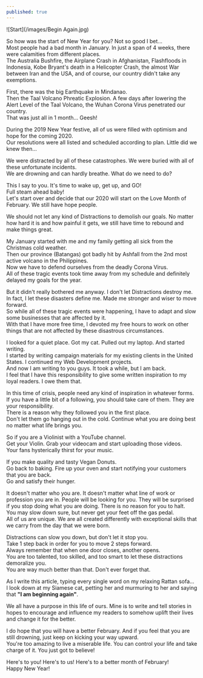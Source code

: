 ```yaml
---
published: true
---
```

![Start](/images/Begin Again.jpg)

So how was the start of New Year for you? Not so good I bet...   
Most people had a bad month in January. In just a span of 4 weeks, there were calamities from different places.   
The Australia Bushfire, the Airplane Crash in Afghanistan, Flashfloods in Indonesia, Kobe Bryant's death in a Helicopter Crash, the almost War between Iran and the USA, and of course, our country didn't take any exemptions.

First, there was the big Earthquake in Mindanao.   
Then the Taal Volcano Phreatic Explosion. A few days after lowering the Alert Level of the Taal Volcano, the Wuhan Corona Virus penetrated our country.   
That was just all in 1 month... Geesh!

During the 2019 New Year festive, all of us were filled with optimism and hope for the coming 2020.   
Our resolutions were all listed and scheduled according to plan. Little did we knew then...

We were distracted by all of these catastrophes. We were buried with all of these unfortunate incidents.   
We are drowning and can hardly breathe. What do we need to do? 

This I say to you. It's time to wake up, get up, and GO!   
Full steam ahead baby!   
Let's start over and decide that our 2020 will start on the Love Month of February. We still have hope people.

We should not let any kind of Distractions to demolish our goals. No matter how hard it is and how painful it gets, we still have time to rebound and make things great.

My January started with me and my family getting all sick from the Christmas cold weather.   
Then our province (Batangas) got badly hit by Ashfall from the 2nd most active volcano in the Philippines.   
Now we have to defend ourselves from the deadly Corona Virus.   
All of these tragic events took time away from my schedule and definitely delayed my goals for the year. 

But it didn't really bothered me anyway. I don't let Distractions destroy me.   
In fact, I let these disasters define me. Made me stronger and wiser to move forward.   
So while all of these tragic events were happening,
I have to adapt and slow some businesses that are affected by it.   
With that I have more free time, I devoted my free hours to work on other things that are not affected by these disastrous circumstances.

I looked for a quiet place. Got my cat. Pulled out my laptop. And started writing.   
I started by writing campaign materials for my existing clients in the United States. I continued my Web Development projects.   
And now I am writing to you guys. It took a while, but I am back.   
I feel that I have this responsibility to give some written inspiration to my loyal readers. I owe them that. 

In this time of crisis, people need any kind of inspiration in whatever forms.   
If you have a little bit of a following, you should take care of them. They are your responsibility.   
There is a reason why they followed you in the first place.   
Don't let them go hanging out in the cold. Continue what you are doing best no matter what life brings you. 

So if you are a Violinist with a YouTube channel.   
Get your Violin. Grab your videocam and start uploading those videos.   
Your fans hysterically thirst for your music.

If you make quality and tasty Vegan Donuts.   
Go back to baking. Fire up your oven and start notifying your customers that you are back.   
Go and satisfy their hunger.

It doesn't matter who you are. It doesn't matter what line of work or profession you are in. 
People will be looking for you. They will be surprised if you stop doing what you are doing. There is no reason for you to halt.   
You may slow down sure, but never get your feet off the gas pedal.   
All of us are unique. We are all created differently with exceptional skills that we carry from the day that we were born.

Distractions can slow you down, but don't let it stop you.   
Take 1 step back in order for you to move 2 steps forward.   
Always remember that when one door closes, another opens.   
You are too talented, too skilled, and too smart to let these distractions demoralize you.   
You are way much better than that. Don't ever forget that.

As I write this article, typing every single word on my relaxing Rattan sofa...   
I look down at my Siamese cat, petting her and murmuring to her and saying that **"I am beginning again"**. 

We all have a purpose in this life of ours. Mine is to write and tell stories in hopes to encourage and influence my readers to somehow uplift their lives and change it for the better. 

I do hope that you will have a better February. And if you feel that you are still drowning, just keep on kicking your way upward.   
You're too amazing to live a miserable life. You can control your life and take charge of it. You just got to believe!

Here's to you! Here's to us! Here's to a better month of February!   
Happy New Year!
